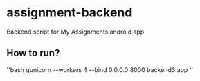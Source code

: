 # assignment-backend
Backend script for My Assignments android app

## How to run?
''bash
gunicorn --workers 4 --bind 0.0.0.0:8000 backend3:app
''
